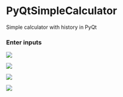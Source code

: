 # PyQtSimpleCalculator
Simple calculator with history in PyQt

### Enter inputs

![](https://github.com/hrosicka/PyQtSimpleCalculator/blob/master/doc/MainWindow.PNG)

![](https://github.com/hrosicka/PyQtSimpleCalculator/blob/master/doc/MainWindow2.PNG)


![](https://github.com/hrosicka/PyQtSimpleCalculator/blob/master/doc/InputError.PNG)

![](https://github.com/hrosicka/PyQtSimpleCalculator/blob/master/doc/ErrorDividedByZero.PNG)
